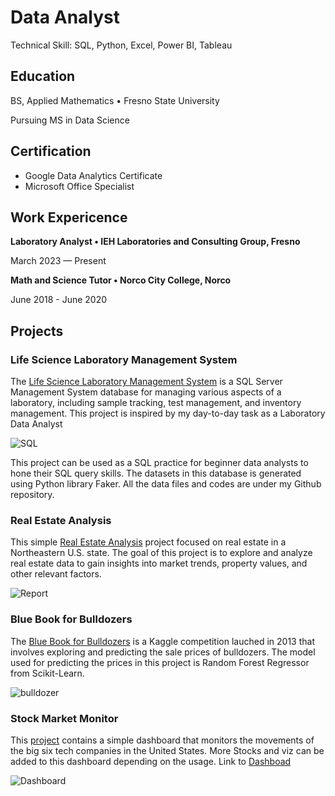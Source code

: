 # Data Analyst
Technical Skill: SQL, Python, Excel, Power BI, Tableau
## Education
BS, Applied Mathematics  •	 Fresno State University

Pursuing MS in Data Science

## Certification
 * Google Data Analytics Certificate
 * Microsoft Office Specialist



## Work Expericence

**Laboratory Analyst •	IEH Laboratories and Consulting Group, Fresno**

March 2023 — Present


**Math and Science Tutor •	 Norco City College, Norco**

June 2018 - June 2020

## Projects

### Life Science Laboratory Management System

The [Life Science Laboratory Management System](https://github.com/DanHuuTran/Life-Science-Laboratory-Management-System) is a SQL Server Management System database for managing various aspects of a laboratory, including sample tracking, test management, and inventory management. This project is inspired by my day-to-day task as a Laboratory Data Analyst

![SQL](https://github.com/DanHuuTran/dantr.github.io/assets/133534096/6af3a403-2eb9-4553-a15e-5d4b60e8ec01)



This project can be used as a SQL practice for beginner data analysts to hone their SQL query skills. The datasets in this  database is generated using Python library Faker. All the data files and codes are under my Github repository.

### Real Estate Analysis



This simple [Real Estate Analysis](https://github.com/DanHuuTran/RealEstateProject/tree/main) project focused on real estate in a Northeastern U.S. state. The goal of this project is to explore and analyze real estate data to gain insights into market trends, property values, and other relevant factors.

![Report](https://github.com/DanHuuTran/RealEstateProject/assets/133534096/50c1930a-7e69-43ac-826a-985cbd7df494)


### Blue Book for Bulldozers

The [Blue Book for Bulldozers](https://github.com/DanHuuTran/Prediction-With-ML) is a Kaggle competition lauched in 2013 that involves exploring and predicting the sale prices of bulldozers. The model used for predicting the prices in this project is Random Forest Regressor from Scikit-Learn.

![bulldozer](https://github.com/DanHuuTran/dantr.github.io/assets/133534096/c0f9df9e-aff3-4aa0-9858-2786a99d5698)


### Stock Market Monitor

This [project](https://github.com/DanHuuTran/Stock-Big-6) contains a simple dashboard that monitors the movements of the big six tech companies in the United States. More Stocks and viz can be added to this dashboard depending on the usage. Link to [Dashboad](https://public.tableau.com/views/Stockmonitor/Dashboard1?:language=en-US&:sid=&:display_count=n&:origin=viz_share_link)

![Dashboard](https://github.com/DanHuuTran/dantr.github.io/assets/133534096/ac91c0f3-a761-40a3-b929-28b83144aa91)



